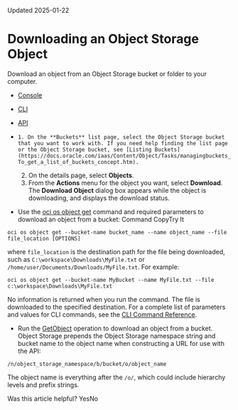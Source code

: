 Updated 2025-01-22
# Downloading an Object Storage Object
Download an object from an Object Storage bucket or folder to your computer.
  * [Console](https://docs.oracle.com/en-us/iaas/Content/Object/Tasks/managingobjects_topic-To_download_an_object_from_a_bucket.htm)
  * [CLI](https://docs.oracle.com/en-us/iaas/Content/Object/Tasks/managingobjects_topic-To_download_an_object_from_a_bucket.htm)
  * [API](https://docs.oracle.com/en-us/iaas/Content/Object/Tasks/managingobjects_topic-To_download_an_object_from_a_bucket.htm)


  *     1. On the **Buckets** list page, select the Object Storage bucket that you want to work with. If you need help finding the list page or the Object Storage bucket, see [Listing Buckets](https://docs.oracle.com/iaas/Content/Object/Tasks/managingbuckets_topic-To_get_a_list_of_buckets_concept.htm).
    2. On the details page, select **Objects**.
    3. From the **Actions** menu for the object you want, select **Download**.
The **Download Object** dialog box appears while the object is downloading, and displays the download status.
  * Use the [oci os object get](https://docs.oracle.com/iaas/tools/oci-cli/latest/oci_cli_docs/cmdref/os/object/get.html) command and required parameters to download an object from a bucket:
Command
CopyTry It
```
oci os object get --bucket-name bucket_name --name object_name --file file_location [OPTIONS]
```

where `file_location` is the destination path for the file being downloaded, such as `C:\workspace\Downloads\MyFile.txt` or `/home/user/Documents/Downloads/MyFile.txt`. 
For example:
```
oci os object get --bucket-name MyBucket --name MyFile.txt --file c:\workspace\Downloads\MyFile.txt
```

No information is returned when you run the command. The file is downloaded to the specified destination.
For a complete list of parameters and values for CLI commands, see the [CLI Command Reference](https://docs.oracle.com/iaas/tools/oci-cli/latest).
  * Run the [GetObject](https://docs.oracle.com/iaas/api/#/en/objectstorage/latest/Object/GetObject) operation to download an object from a bucket.
Object Storage prepends the Object Storage namespace string and bucket name to the object name when constructing a URL for use with the API: 
```
/n/object_storage_namespace/b/bucket/o/object_name
```

The object name is everything after the `/o/`, which could include hierarchy levels and prefix strings.


Was this article helpful?
YesNo

